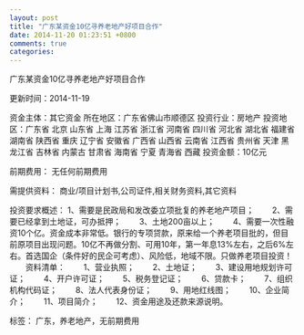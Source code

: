 ```yaml
---
layout: post
title: "广东某资金10亿寻养老地产好项目合作"
date: 2014-11-20 01:23:51 +0800
comments: true
categories: 
---
```

广东某资金10亿寻养老地产好项目合作



更新时间：2014-11-19

资金主体：其它资金
所在地区：广东省佛山市顺德区
投资行业：房地产
投资地区：广东省 北京 山东省 上海 江苏省 浙江省 河南省 四川省 河北省 湖北省 福建省 湖南省 陕西省 重庆 辽宁省 安徽省 广西省 山西省 云南省 江西省 贵州省 天津 黑龙江省 吉林省 内蒙古 甘肃省 海南省 宁夏 青海省 西藏
投资金额：10亿元

前期费用：
无任何前期费用

需提供资料：
商业/项目计划书,公司证件,相关财务资料,其它资料

投资要求概述：
1、需要是民政局和发改委立项批复的养老地产项目；
　　2、需要已经拿到土地证，可办抵押；
　　3、土地200亩以上；
　　4、需要一次性融资10个亿。资金成本非常低。银行的专项贷款，原来给一个养老项目批的，但目前原项目出现问题。10亿不再做分割、可用10年，第一年息13%左右，之后6%左右。首选国企（条件好的民企可考虑）、风险低，地域不限。只做养老项目投资！
　　资料清单：
　　1、营业执照；
　　2、土地证；
　　3、建设用地规划许可证；
　　4、开户许可证；
　　5、税务登记证；
　　6、贷款卡；
　　7、组织机构代码证；
　　8、法人代表身份证；
　　9、用地红线图；
　　10、企业简介；
　　11、项目简介；
　　12、资金用途及还款来源说明。

标签：
广东，养老地产，无前期费用

